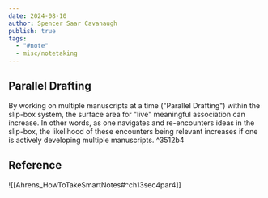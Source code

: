 ```yaml
---
date: 2024-08-10
author: Spencer Saar Cavanaugh
publish: true
tags:
  - "#note"
  - misc/notetaking
---
```


## Parallel Drafting

By working on multiple manuscripts at a time ("Parallel Drafting") within the slip-box system, the surface area for "live" meaningful association can increase. In other words, as one navigates and re-encounters ideas in the slip-box, the likelihood of these encounters being relevant increases if one is actively developing multiple manuscripts. ^3512b4

## Reference

![[Ahrens_HowToTakeSmartNotes#^ch13sec4par4]]
